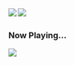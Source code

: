 <a href="https://github.com/anuraghazra/github-readme-stats">
  <img align="left" src="https://github-readme-stats.vercel.app/api?username=787B-R26B&count_private=true&show_icons=true&theme=github_dark_dimmed" />
</a>
<a href="https://github.com/anuraghazra/github-readme-stats">
  <img align="left" src="https://github-readme-stats.vercel.app/api/top-langs/?username=787B-R26B&theme=github_dark_dimmed&layout=compact" />
</a>　　

<br clear="both" />

<h3>Now Playing...</h3>  

<p align="left">
  <a href="https://spotify-github-profile.kittinanx.com/api/view?uid=31qk2fz7rgwcfgm53jyvy4pphl6m&redirect=true">
    <img src="https://spotify-github-profile.kittinanx.com/api/view?uid=31qk2fz7rgwcfgm53jyvy4pphl6m&cover_image=true&theme=spotify-embed&show_offline=true&background_color=c12f2f&interchange=false&profanity=false&bar_color=53b14f&bar_color_cover=false&mode=dark">
  </a>
</p>
